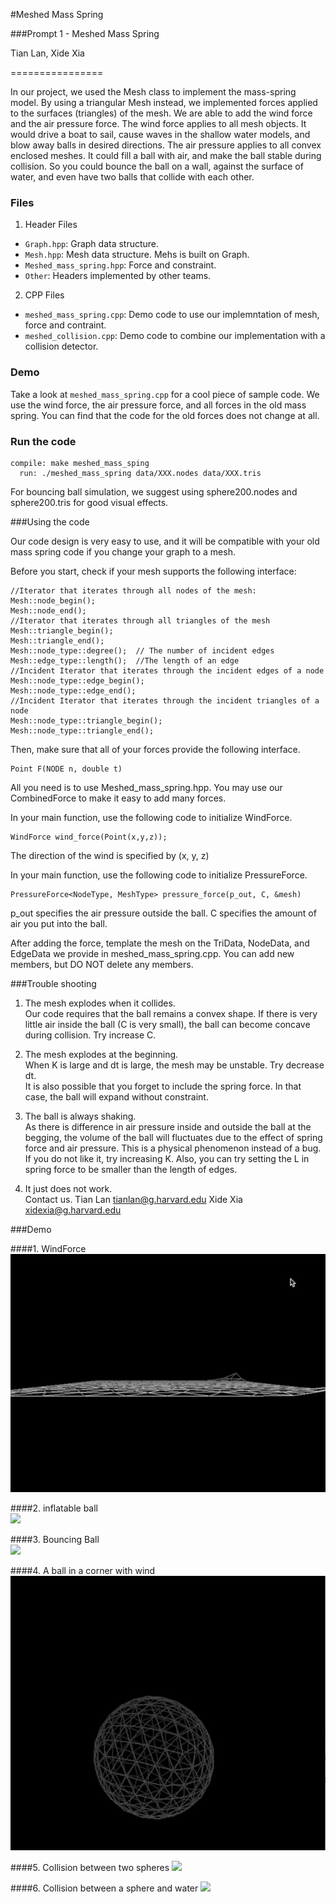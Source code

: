 #Meshed Mass Spring

###Prompt 1 - Meshed Mass Spring

Tian Lan, Xide Xia

================

In our project, we used the Mesh class to implement the mass-spring model. By using a triangular Mesh instead, we implemented forces applied to the surfaces (triangles) of the mesh. We are able to add the wind force and the air pressure force. The wind force applies to all mesh objects. It would drive a boat to sail, cause waves in the shallow water models, and blow away balls in desired directions. The air pressure applies to all convex enclosed meshes. It could fill a ball with air, and make the ball stable during collision. So you could bounce the ball on a wall, against the surface of water, and even have two balls that collide with each other.

### Files

1. Header Files
 - `Graph.hpp`: Graph data structure.
 - `Mesh.hpp`: Mesh data structure. Mehs is built on Graph. 
 - `Meshed_mass_spring.hpp`: Force and constraint.
 - `Other`: Headers implemented by other teams.

 2. CPP Files
  - `meshed_mass_spring.cpp`: Demo code to use our implemntation of mesh, force and contraint. 
  - `meshed_collision.cpp`: Demo code to combine our implementation with a collision detector.

### Demo

Take a look at `meshed_mass_spring.cpp` for a cool piece of sample code. We use the wind force, the air pressure force, and all forces in the old mass spring. You can find that the code for the old forces does not change at all.

### Run the code 

```
compile: make meshed_mass_sping
  run: ./meshed_mass_spring data/XXX.nodes data/XXX.tris
```

For bouncing ball simulation, we suggest using sphere200.nodes and sphere200.tris for good visual effects.

###Using the code

Our code design is very easy to use, and it will be compatible with your old mass spring code if you change your graph to a mesh.

Before you start, check if your mesh supports the following interface:

```
//Iterator that iterates through all nodes of the mesh:
Mesh::node_begin();
Mesh::node_end();
//Iterator that iterates through all triangles of the mesh
Mesh::triangle_begin();
Mesh::triangle_end();
Mesh::node_type::degree();  // The number of incident edges
Mesh::edge_type::length();  //The length of an edge 
//Incident Iterator that iterates through the incident edges of a node
Mesh::node_type::edge_begin();
Mesh::node_type::edge_end(); 
//Incident Iterator that iterates through the incident triangles of a node
Mesh::node_type::triangle_begin();
Mesh::node_type::triangle_end();
```

Then, make sure that all of your forces provide the following interface.
```
Point F(NODE n, double t)
```
All you need is to use Meshed_mass_spring.hpp. You may use our CombinedForce to make it easy to add many forces.

In your main function, use the following code to initialize WindForce.
```
WindForce wind_force(Point(x,y,z));
```
The direction of the wind is specified by (x, y, z)
 
In your main function, use the following code to initialize PressureForce.
```
PressureForce<NodeType, MeshType> pressure_force(p_out, C, &mesh)
``` 
p_out specifies the air pressure outside the ball. C specifies the amount of air you put into the ball.

After adding the force, template the mesh on the TriData, NodeData, and EdgeData we provide in meshed_mass_spring.cpp. You can add new members, but DO NOT delete any members.

###Trouble shooting

1. The mesh explodes when it collides.  
  Our code requires that the ball remains a convex shape. If there is very little air inside the ball (C is very small), the ball can become concave during collision. Try increase C.

2. The mesh explodes at the beginning.  
  When K is large and dt is large, the mesh may be unstable. Try decrease dt.  
  It is also possible that you forget to include the spring force. In that case, the ball will expand without constraint.

3. The ball is always shaking.  
As there is difference in air pressure inside and outside the ball at the begging, the volume of the ball will fluctuates due to the effect of spring force and air pressure. This is a physical phenomenon instead of a bug. If you do not like it, try increasing K. Also, you can try setting the L in spring force to be smaller than the length of edges.

4. It just does not work.  
Contact us. Tian Lan tianlan@g.harvard.edu  Xide Xia xidexia@g.harvard.edu

###Demo

####1. WindForce  
![](demo/wind.gif)

####2. inflatable ball    
![](demo/static.gif)

####3. Bouncing Ball  
![](demo/fixed.gif)

####4. A ball in a corner with wind  
![](demo/box.gif)

####5. Collision between two spheres
![](demo/collision.gif)

####6. Collision between a sphere and water
![](demo/collisionwater.gif)